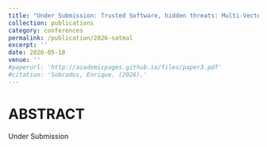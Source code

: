 ```yaml
---
title: "Under Submission: Trusted Software, hidden threats: Multi-Vector Supply Chain Attacks Using Coordinated and Independent Components in Small Satellite"
collection: publications
category: conferences
permalink: /publication/2026-satmal
excerpt: ''
date: 2026-05-18
venue: ''
#paperurl: 'http://academicpages.github.io/files/paper3.pdf'
#citation: 'Sobrados, Enrique. (2026).'
---
```

 
# ABSTRACT
Under Submission